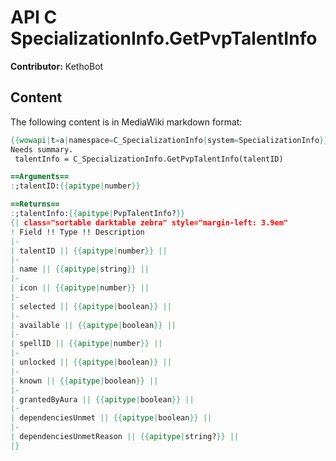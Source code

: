 # API C SpecializationInfo.GetPvpTalentInfo

**Contributor:** KethoBot

## Content

The following content is in MediaWiki markdown format:

```mediawiki
{{wowapi|t=a|namespace=C_SpecializationInfo|system=SpecializationInfo}}
Needs summary.
 talentInfo = C_SpecializationInfo.GetPvpTalentInfo(talentID)

==Arguments==
:;talentID:{{apitype|number}}

==Returns==
:;talentInfo:{{apitype|PvpTalentInfo?}}
{| class="sortable darktable zebra" style="margin-left: 3.9em"
! Field !! Type !! Description
|-
| talentID || {{apitype|number}} || 
|-
| name || {{apitype|string}} || 
|-
| icon || {{apitype|number}} || 
|-
| selected || {{apitype|boolean}} || 
|-
| available || {{apitype|boolean}} || 
|-
| spellID || {{apitype|number}} || 
|-
| unlocked || {{apitype|boolean}} || 
|-
| known || {{apitype|boolean}} || 
|-
| grantedByAura || {{apitype|boolean}} || 
|-
| dependenciesUnmet || {{apitype|boolean}} || 
|-
| dependenciesUnmetReason || {{apitype|string?}} || 
|}
```